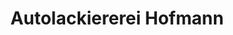 ---
title: "Autolackiererei Hofmann"
url: /quakenbrueck/autolackiererei-hofmann/
shop: Autowerkstatt
---
